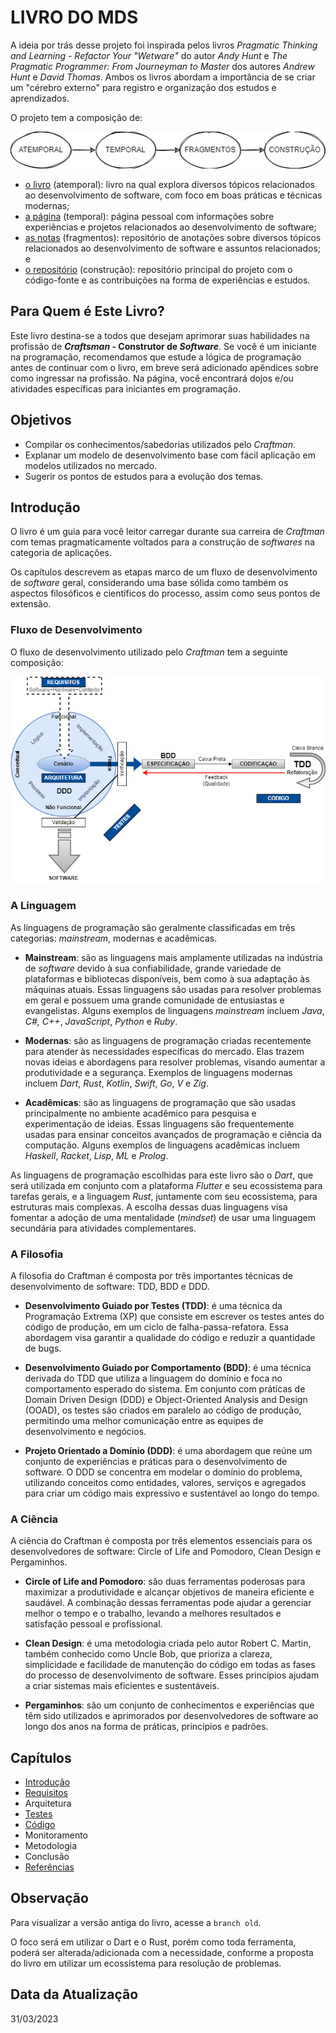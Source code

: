 # LIVRO DO MDS

A ideia por trás desse projeto foi inspirada pelos livros _Pragmatic Thinking and Learning - Refactor Your "Wetware"_ do autor _Andy Hunt_ e _The Pragmatic Programmer: From Journeyman to Master_ dos autores _Andrew Hunt_ e _David Thomas_. Ambos os livros abordam a importância de se criar um "cérebro externo" para registro e organização dos estudos e aprendizados.

O projeto tem a composição de:

![Composição do Projeto](./assets/introduction-project-composition.png 'Composição do Projeto')

- [o livro](https://github.com/mdssjc/mds/ 'o livro') (atemporal): livro na qual explora diversos tópicos relacionados ao desenvolvimento de software, com foco em boas práticas e técnicas modernas;
- [a página](https://marcelo-mds.dev/ 'a página') (temporal): página pessoal com informações sobre experiências e projetos relacionados ao desenvolvimento de software;
- [as notas](https://github.com/mdssjc/mds-notes/ 'as notas') (fragmentos): repositório de anotações sobre diversos tópicos relacionados ao desenvolvimento de software e assuntos relacionados; e
- [o repositório](https://github.com/mdssjc/ 'o repositório') (construção): repositório principal do projeto com o código-fonte e as contribuições na forma de experiências e estudos.

## Para Quem é Este Livro?

Este livro destina-se a todos que desejam aprimorar suas habilidades na profissão de **_Craftsman_ - Construtor de _Software_**. Se você é um iniciante na programação, recomendamos que estude a lógica de programação antes de continuar com o livro, em breve será adicionado apêndices sobre como ingressar na profissão. Na página, você encontrará dojos e/ou atividades específicas para iniciantes em programação.

## Objetivos

- Compilar os conhecimentos/sabedorias utilizados pelo _Craftman_.
- Explanar um modelo de desenvolvimento base com fácil aplicação em modelos utilizados no mercado.
- Sugerir os pontos de estudos para a evolução dos temas.

## Introdução

O livro é um guia para você leitor carregar durante sua carreira de _Craftman_ com temas pragmaticamente voltados para a construção de _softwares_ na categoria de aplicações.

Os capítulos descrevem as etapas marco de um fluxo de desenvolvimento de _software_ geral, considerando uma base sólida como também os aspectos filosóficos e científicos do processo, assim como seus pontos de extensão.

### Fluxo de Desenvolvimento

O fluxo de desenvolvimento utilizado pelo _Craftman_ tem a seguinte composição:

![Fluxo de Desenvolvimento](./assets/introduction-development-flow.png 'Fluxo de Desenvolvimento')

### A Linguagem

As linguagens de programação são geralmente classificadas em três categorias: _mainstream_, modernas e acadêmicas.

- **Mainstream**: são as linguagens mais amplamente utilizadas na indústria de _software_ devido à sua confiabilidade, grande variedade de plataformas e bibliotecas disponíveis, bem como à sua adaptação às máquinas atuais. Essas linguagens são usadas para resolver problemas em geral e possuem uma grande comunidade de entusiastas e evangelistas. Alguns exemplos de linguagens _mainstream_ incluem _Java_, _C#,_ _C++_, _JavaScript_, _Python_ e _Ruby_.

- **Modernas**: são as linguagens de programação criadas recentemente para atender às necessidades específicas do mercado. Elas trazem novas ideias e abordagens para resolver problemas, visando aumentar a produtividade e a segurança. Exemplos de linguagens modernas incluem _Dart_, _Rust_, _Kotlin_, _Swift_, _Go_, _V_ e _Zig_.

- **Acadêmicas**: são as linguagens de programação que são usadas principalmente no ambiente acadêmico para pesquisa e experimentação de ideias. Essas linguagens são frequentemente usadas para ensinar conceitos avançados de programação e ciência da computação. Alguns exemplos de linguagens acadêmicas incluem _Haskell_, _Racket_, _Lisp_, _ML_ e _Prolog_.

As linguagens de programação escolhidas para este livro são o _Dart_, que será utilizada em conjunto com a plataforma _Flutter_ e seu ecossistema para tarefas gerais, e a linguagem _Rust_, juntamente com seu ecossistema, para estruturas mais complexas. A escolha dessas duas linguagens visa fomentar a adoção de uma mentalidade (_mindset_) de usar uma linguagem secundária para atividades complementares.

### A Filosofia

A filosofia do Craftman é composta por três importantes técnicas de desenvolvimento de software: TDD, BDD e DDD.

- **Desenvolvimento Guiado por Testes (TDD)**: é uma técnica da Programação Extrema (XP) que consiste em escrever os testes antes do código de produção, em um ciclo de falha-passa-refatora. Essa abordagem visa garantir a qualidade do código e reduzir a quantidade de bugs.

- **Desenvolvimento Guiado por Comportamento (BDD)**: é uma técnica derivada do TDD que utiliza a linguagem do domínio e foca no comportamento esperado do sistema. Em conjunto com práticas de Domain Driven Design (DDD) e Object-Oriented Analysis and Design (OOAD), os testes são criados em paralelo ao código de produção, permitindo uma melhor comunicação entre as equipes de desenvolvimento e negócios.

- **Projeto Orientado a Domínio (DDD)**: é uma abordagem que reúne um conjunto de experiências e práticas para o desenvolvimento de software. O DDD se concentra em modelar o domínio do problema, utilizando conceitos como entidades, valores, serviços e agregados para criar um código mais expressivo e sustentável ao longo do tempo.

### A Ciência

A ciência do Craftman é composta por três elementos essenciais para os desenvolvedores de software: Circle of Life and Pomodoro, Clean Design e Pergaminhos.

- **Circle of Life and Pomodoro**: são duas ferramentas poderosas para maximizar a produtividade e alcançar objetivos de maneira eficiente e saudável. A combinação dessas ferramentas pode ajudar a gerenciar melhor o tempo e o trabalho, levando a melhores resultados e satisfação pessoal e profissional.

- **Clean Design**: é uma metodologia criada pelo autor Robert C. Martin, também conhecido como Uncle Bob, que prioriza a clareza, simplicidade e facilidade de manutenção do código em todas as fases do processo de desenvolvimento de software. Esses princípios ajudam a criar sistemas mais eficientes e sustentáveis.

- **Pergaminhos**: são um conjunto de conhecimentos e experiências que têm sido utilizados e aprimorados por desenvolvedores de software ao longo dos anos na forma de práticas, princípios e padrões.

## Capítulos

- [Introdução](readme.md 'Introdução')
- [Requisitos](requirements/readme.md 'Requisitos')
- Arquitetura
- [Testes](testing/readme.md 'Testes')
- [Código](coding/readme.md 'Código')
- Monitoramento
- Metodologia
- Conclusão
- [Referências](references.md 'Referências')

## Observação

Para visualizar a versão antiga do livro, acesse a `branch old`.

O foco será em utilizar o Dart e o Rust, porém como toda ferramenta, poderá ser alterada/adicionada com a necessidade, conforme a proposta do livro em utilizar um ecossistema para resolução de problemas.

## Data da Atualização

31/03/2023
